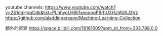 


youtube channels:
https://www.youtube.com/watch?v=2S1dgHpqCdk&list=PLhhyoLH6IjfxeoooqP9rhU3HJIAVAJ3Vz
https://github.com/aladdinpersson/Machine-Learning-Collection


额外的资源
https://space.bilibili.com/18161609?spm_id_from=333.788.0.0
